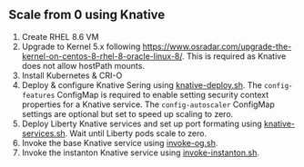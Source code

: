 ## Scale from 0 using Knative


1. Create RHEL 8.6 VM 
1. Upgrade to Kernel 5.x following https://www.osradar.com/upgrade-the-kernel-on-centos-8-rhel-8-oracle-linux-8/. This is required as Knative does not allow hostPath mounts.
1. Install Kubernetes & CRI-O
1. Deploy & configure Knative Sering using [knative-deploy.sh](./knative-deploy.sh). The `config-features` ConfigMap is required to enable setting security context properties for a Knative service. The `config-autoscaler` ConfigMap settings are optional but set to speed up scaling to zero.
1. Deploy Liberty Knative services and set up port formating using [knative-services.sh](./knative-services.sh). Wait until Liberty pods scale to zero.
1. Invoke the base Knative service using [invoke-og.sh](./invoke-og.sh).
1. Invoke the instanton Knative service using [invoke-instanton.sh](./invoke-instanton.sh).

